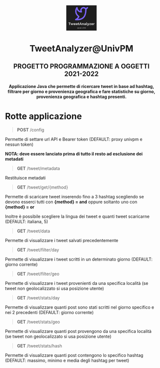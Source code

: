 <p align="center">
<img src="logo.jpg" width="20%" height="20%">

<div align="center">

# TweetAnalyzer@UnivPM
## PROGETTO PROGRAMMAZIONE A OGGETTI 2021-2022
#### Applicazione Java che permette di ricercare tweet in base ad hashtag, filtrare per giorno e provenienza geografica e fare statistiche su giorno, provenienza geografica e hashtag presenti.

</div>

# Rotte applicazione

> **POST** /config

Permette di settare url API e Bearer token (DEFAULT: proxy univpm e nessun token)

**NOTA: deve essere lanciato prima di tutto il resto ad esclusione dei metadati**

> **GET** /tweet/metadata

Restituisce metadati

> **GET** /tweet/get/{method}

Permette di scaricare tweet inserendo fino a 3 hashtag scegliendo se devono esserci tutti con **{method} = and**
oppure soltanto uno con **{method} = or**

Inoltre è possibile scegliere la lingua dei tweet e quanti tweet scaricarne (DEFAULT: italiana, 5)

> **GET** /tweet/data

Permette di visualizzare i tweet salvati precedentemente

> **GET** /tweet/filter/day

Permette di visualizzare i tweet scritti in un determinato giorno (DEFAULT: giorno corrente)

> **GET** /tweet/filter/geo

Permette di visualizzare i tweet provenienti da una specifica località (se tweet non geolocalizzato si usa posizione utente)

> **GET** /tweet/stats/day

Permette di visualizzare quanti post sono stati scritti nel giorno specifico e nei 2 precedenti (DEFAULT: giorno corrente)

> **GET** /tweet/stats/geo

Permette di visualizzare quanti post provengono da una specifica località (se tweet non geolocalizzato si usa posizione utente)

> **GET** /tweet/stats/hash

Permette di visualizzare quanti post contengono lo specifico hashtag (DEFAULT: massimo, minimo e media degli hashtag per tweet)

